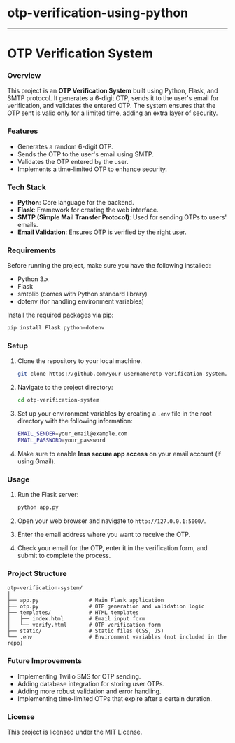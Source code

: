 # otp-verification-using-python


---

# OTP Verification System

### Overview

This project is an **OTP Verification System** built using Python, Flask, and SMTP protocol. It generates a 6-digit OTP, sends it to the user's email for verification, and validates the entered OTP. The system ensures that the OTP sent is valid only for a limited time, adding an extra layer of security.

### Features
- Generates a random 6-digit OTP.
- Sends the OTP to the user's email using SMTP.
- Validates the OTP entered by the user.
- Implements a time-limited OTP to enhance security.
  
### Tech Stack
- **Python**: Core language for the backend.
- **Flask**: Framework for creating the web interface.
- **SMTP (Simple Mail Transfer Protocol)**: Used for sending OTPs to users' emails.
- **Email Validation**: Ensures OTP is verified by the right user.

### Requirements

Before running the project, make sure you have the following installed:

- Python 3.x
- Flask
- smtplib (comes with Python standard library)
- dotenv (for handling environment variables)

Install the required packages via pip:
```bash
pip install Flask python-dotenv
```

### Setup

1. Clone the repository to your local machine.
   ```bash
   git clone https://github.com/your-username/otp-verification-system.git
   ```
   
2. Navigate to the project directory:
   ```bash
   cd otp-verification-system
   ```

3. Set up your environment variables by creating a `.env` file in the root directory with the following information:
   ```bash
   EMAIL_SENDER=your_email@example.com
   EMAIL_PASSWORD=your_password
   ```
   
4. Make sure to enable **less secure app access** on your email account (if using Gmail).

### Usage

1. Run the Flask server:
   ```bash
   python app.py
   ```

2. Open your web browser and navigate to `http://127.0.0.1:5000/`.

3. Enter the email address where you want to receive the OTP.

4. Check your email for the OTP, enter it in the verification form, and submit to complete the process.

### Project Structure

```
otp-verification-system/
│
├── app.py                # Main Flask application
├── otp.py                # OTP generation and validation logic
├── templates/            # HTML templates
│   ├── index.html        # Email input form
│   └── verify.html       # OTP verification form
├── static/               # Static files (CSS, JS)
└── .env                  # Environment variables (not included in the repo)
```

### Future Improvements

- Implementing Twilio SMS for OTP sending.
- Adding database integration for storing user OTPs.
- Adding more robust validation and error handling.
- Implementing time-limited OTPs that expire after a certain duration.

### License

This project is licensed under the MIT License.

